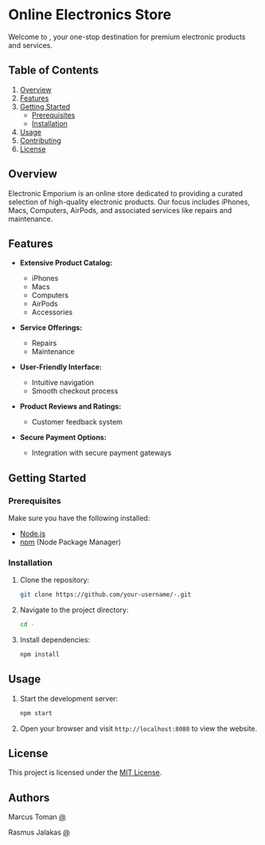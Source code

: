 
# Online Electronics Store

Welcome to , your one-stop destination for premium electronic products and services.

## Table of Contents

1. [Overview](#overview)
2. [Features](#features)
3. [Getting Started](#getting-started)
    - [Prerequisites](#prerequisites)
    - [Installation](#installation)
4. [Usage](#usage)
5. [Contributing](#contributing)
6. [License](#license)

## Overview

Electronic Emporium is an online store dedicated to providing a curated selection of high-quality electronic products. Our focus includes iPhones, Macs, Computers, AirPods, and associated services like repairs and maintenance.

## Features

- **Extensive Product Catalog:**
  - iPhones
  - Macs
  - Computers
  - AirPods
  - Accessories

- **Service Offerings:**
  - Repairs
  - Maintenance

- **User-Friendly Interface:**
  - Intuitive navigation
  - Smooth checkout process

- **Product Reviews and Ratings:**
  - Customer feedback system

- **Secure Payment Options:**
  - Integration with secure payment gateways

## Getting Started

### Prerequisites

Make sure you have the following installed:

- [Node.js](https://nodejs.org/)
- [npm](https://www.npmjs.com/) (Node Package Manager)

### Installation

1. Clone the repository:

    ```bash
    git clone https://github.com/your-username/-.git
    ```

2. Navigate to the project directory:

    ```bash
    cd -
    ```

3. Install dependencies:

    ```bash
    npm install
    ```

## Usage

1. Start the development server:

    ```bash
    npm start
    ```

2. Open your browser and visit `http://localhost:8080` to view the website.

## License

This project is licensed under the [MIT License](LICENSE).

## Authors

Marcus Toman
[@](https://github.com/MarcusTo)

Rasmus Jalakas
[@](https://github.com/RasssJ)

